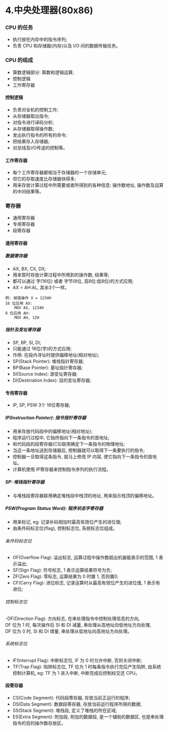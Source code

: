 # 4.中央处理器(80x86)
### CPU 的任务
- 执行放在内存中的指令序列;
- 负责 CPU 和存储器(内存)以及 I/O 间的数据传输任务。

### CPU 的组成
- 算数逻辑部分: 算数和逻辑运算;
- 控制逻辑
- 工作寄存器

#### 控制逻辑
- 负责对全机的控制工作;
- 从存储器取出指令;
- 对指令进行译码分析;
- 从存储器取得操作数;
- 发出执行指令的所有的命令;
- 把结果存入存储器;
- 对总线及I/O传送的控制等。

#### 工作寄存器
- 每个工作寄存器都相当于存储器的一个存储单元;
- 但它的存取速度比存储器快得多;
- 用来存放计算过程中所需要或者所得到的各种信息: 操作数地址, 操作数及运算的中间结果等。
 
### 寄存器
- 通用寄存器
- 专用寄存器
- 段寄存器

#### 通用寄存器
##### 数据寄存器
- AX, BX, CX, DX;
- 用来暂时存放计算过程中所用到的操作数, 结果等;
- 都可以通过 字(16位) 或者 字节(8位, 高8位:低8位)的方式应用;
- AX = AH:AL, 其余3个一样。
```
例: 赋值操作 X = 1234H
16 位应用 AX:
	MOV AX, 1234H
8 位应用 AH:
	MOV AH, 12H
```

##### 指针及变址寄存器
- SP, BP, SI, DI;
- 只能通过 16位(字)的方式应用;
- 作用: 在段内寻址时提供偏移地址(相对地址);
- SP(Stack Pointer): 堆栈指针寄存器;
- BP(Base Pointer): 基址指针寄存器;
- SI(Source Index): 源变址寄存器;
- DI(Destination Index): 目的变址寄存器;

#### 专用寄存器
- IP, SP, PSW 3个 16位寄存器;
##### IP(Instruction Pointer): 指令指针寄存器
- 用来存放代码段中的偏移地址(相对地址);
- 程序运行过程中, 它始终指向下一条指令的首地址;
- 和代码段的段寄存器(CS)联用确定下一条指令的物理地址;
- 当这一条地址送到存储器后, 控制器就可以取得下一条要执行的指令;
- 控制器一旦取得这条指令, 就马上修改 IP 内容, 使它指向下一条指令的首地址。
- 计算机使用 IP寄存器来控制指令序列的执行流程。

##### SP: 堆栈指针寄存器
- 与堆栈段寄存器联用确定堆栈段中栈顶的地址, 用来指示栈顶的偏移地址。

##### PSW(Program Status Word): 程序状态字寄存器
- 用来标记, eg: 记录补码相加时最高有效位产生的进位值;
- 由条件码标志位(flag), 控制标志位, 系统标志位组成。

###### 条件码标志位
- OF(Overflow Flag): 溢出标志, 运算过程中操作数超出机器能表示的范围, 1 表示溢出;
- SF(Sign Flag): 符号标志, 1 表示运算结果符号为负;
- ZF(Zero Flag): 零标志, 运算结果为 0 时置 1, 否则置0;
- CF(Carry Flag): 进位标志, 记录运算时从最高有效位产生的进位值, 1 表示有进位;

###### 控制标志位
-DF(Direction Flag): 方向标志, 在串处理指令中控制处理信息的方向,  
    DF 位为 1 时, 每次操作后 SI 和 DI 减量, 串处理从高地址向低地址方向处理,  
    DF 位为 0 时, SI 和 DI 增量, 串处理从低地址向高地址方向处理。

###### 系统标志位
- IF(Interrupt Flag): 中断标志位, IF 为 0 时允许中断, 否则关闭中断;
- TF(Trap Flag): 陷阱标志位, TF 位为 1 时每条指令执行完后产生陷阱, 由系统控制计算机, eg: TF 为 1 进入中断, 中断完成后控制权交还 CPU。

#### 段寄存器
- CS(Code Segment): 代码段寄存器, 存放当前正运行的程序;
- DS(Data Segment): 数据段寄存器, 存放当前运行程序所用的数据;
- SS(Stack Segment): 堆栈段, 定义了堆栈的所在区域;
- ES(Extra Segment): 附加段, 附加的数据段, 是一个辅助的数据区, 也是串处理指令的目的操作数存放区。
